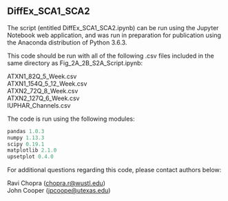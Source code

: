## DiffEx_SCA1_SCA2

The script (entitled DiffEx_SCA1_SCA2.ipynb) can be run using the Jupyter Notebook web application, and was run in preparation for publication using the Anaconda distribution of Python 3.6.3.

This code should be run with all of the following .csv files included in the same directory as Fig_2A_2B_S2A_Script.ipynb:

ATXN1_82Q_5_Week.csv  
ATXN1_154Q_5_12_Week.csv  
ATXN2_72Q_8_Week.csv  
ATXN2_127Q_6_Week.csv  
IUPHAR_Channels.csv

The code is run using the following modules:
```python
pandas 1.0.3
numpy 1.13.3
scipy 0.19.1
matplotlib 2.1.0
upsetplot 0.4.0
```

For additional questions regarding this code, please contact authors below:

Ravi Chopra (chopra.r@wustl.edu)  
John Cooper (jpcoope@utexas.edu)
